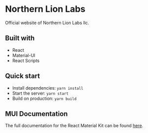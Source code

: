# Northern Lion Labs

Official website of Northern Lion Labs llc.

## Built with

- React
- Material-UI
- React Scripts

## Quick start

- Install dependencies: `yarn install`
- Start the server: `yarn start`
- Build on production: `yarn build`

## MUI Documentation

The full documentation for the React Material Kit can be found [here](https://next.material-ui.com?ref=maccarian-agency).

